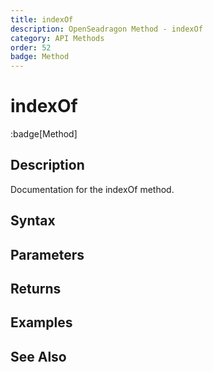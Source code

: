 ```yaml
---
title: indexOf
description: OpenSeadragon Method - indexOf
category: API Methods
order: 52
badge: Method
---
```


# indexOf

:badge[Method]

## Description

Documentation for the indexOf method.

## Syntax

## Parameters

## Returns

## Examples

## See Also
